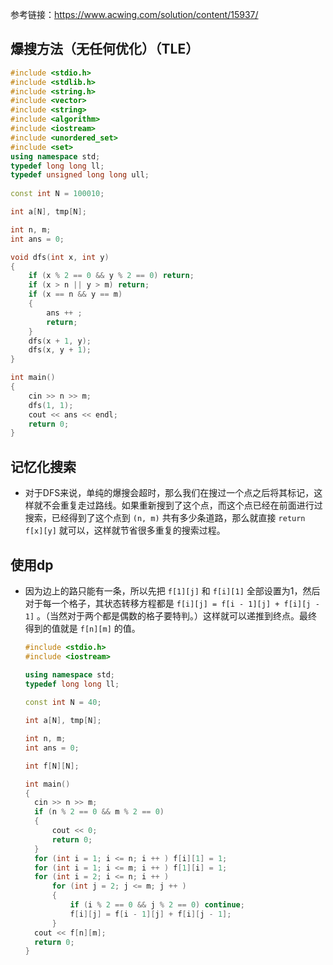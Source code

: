 参考链接：https://www.acwing.com/solution/content/15937/

## 爆搜方法（无任何优化）（TLE）

```cpp
#include <stdio.h>
#include <stdlib.h>
#include <string.h>
#include <vector>
#include <string>
#include <algorithm>
#include <iostream>
#include <unordered_set>
#include <set>
using namespace std;
typedef long long ll;
typedef unsigned long long ull;
 
const int N = 100010;

int a[N], tmp[N];

int n, m;
int ans = 0;

void dfs(int x, int y)
{
	if (x % 2 == 0 && y % 2 == 0) return;
	if (x > n || y > m) return;
	if (x == n && y == m)
	{
		ans ++ ;
		return;
	}
	dfs(x + 1, y);
	dfs(x, y + 1);
}

int main()
{
	cin >> n >> m;
	dfs(1, 1);
	cout << ans << endl;
	return 0;
}
```

## 记忆化搜索

+ 对于DFS来说，单纯的爆搜会超时，那么我们在搜过一个点之后将其标记，这样就不会重复走过路线。如果重新搜到了这个点，而这个点已经在前面进行过搜索，已经得到了这个点到 `(n, m)` 共有多少条道路，那么就直接 `return f[x][y]` 就可以，这样就节省很多重复的搜索过程。

  

## 使用dp

+ 因为边上的路只能有一条，所以先把 `f[1][j]` 和 `f[i][1]` 全部设置为1，然后对于每一个格子，其状态转移方程都是 `f[i][j] = f[i - 1][j] + f[i][j - 1]` 。（当然对于两个都是偶数的格子要特判。）这样就可以递推到终点。最终得到的值就是 `f[n][m]` 的值。

  ```cpp
  #include <stdio.h>
  #include <iostream>
  
  using namespace std;
  typedef long long ll;
   
  const int N = 40;
  
  int a[N], tmp[N];
  
  int n, m;
  int ans = 0;
  
  int f[N][N];
  
  int main()
  {
  	cin >> n >> m;
  	if (n % 2 == 0 && m % 2 == 0)
  	{
  		cout << 0;
  		return 0;
  	}
  	for (int i = 1; i <= n; i ++ ) f[i][1] = 1;
  	for (int i = 1; i <= m; i ++ ) f[1][i] = 1;
  	for (int i = 2; i <= n; i ++ )
  		for (int j = 2; j <= m; j ++ )
  		{
  			if (i % 2 == 0 && j % 2 == 0) continue;
  			f[i][j] = f[i - 1][j] + f[i][j - 1];
  		}
  	cout << f[n][m];
  	return 0;
  }
  ```

  